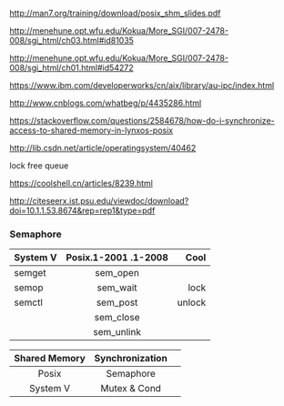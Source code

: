 http://man7.org/training/download/posix_shm_slides.pdf

http://menehune.opt.wfu.edu/Kokua/More_SGI/007-2478-008/sgi_html/ch03.html#id81035

http://menehune.opt.wfu.edu/Kokua/More_SGI/007-2478-008/sgi_html/ch01.html#id54272

https://www.ibm.com/developerworks/cn/aix/library/au-ipc/index.html

http://www.cnblogs.com/whatbeg/p/4435286.html   

https://stackoverflow.com/questions/2584678/how-do-i-synchronize-access-to-shared-memory-in-lynxos-posix

http://lib.csdn.net/article/operatingsystem/40462

lock free queue

https://coolshell.cn/articles/8239.html

http://citeseerx.ist.psu.edu/viewdoc/download?doi=10.1.1.53.8674&rep=rep1&type=pdf


### Semaphore 
| System V      | Posix.1-2001 .1-2008  | Cool  |
| ------------- |:---------------------:| -----:|
| semget        | sem_open              |       |
| semop         | sem_wait              | lock  |
| semctl        | sem_post              | unlock|
|               | sem_close             |       |
|               | sem_unlink            |       |


| Shared Memory | Synchronization |              |
|:-------------:|:---------------:|-------------:|
|  Posix        |   Semaphore     |              |
|  System V     |   Mutex & Cond  |              |

